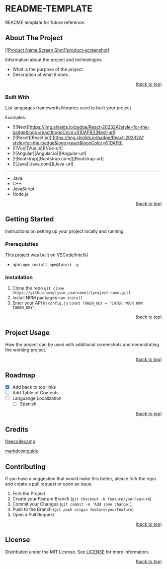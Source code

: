 # README-TEMPLATE
README template for future reference.

<a name="readme-top"></a>

<!-- ABOUT THE PROJECT -->
## About The Project

[![Product Name Screen Shot][product-screenshot]](https://example.com)

Information about the project and technologies.

* What is the purpose of the project.
* Description of what it does.

<p align="right">(<a href="#readme-top">back to top</a>)</p>

### Built With

List languages frameworks/libraries used to built your project.

Examples:

* [![Next][https://img.shields.io/badge/React-20232A?style=for-the-badge&logo=react&logoColor=61DAFB]][Next-url]
* [![React][React.js]][https://img.shields.io/badge/React-20232A?style=for-the-badge&logo=react&logoColor=61DAFB]
* [![Vue][Vue.js]][Vue-url]
* [![Angular][Angular.io]][Angular-url]
* [![Bootstrap][Bootstrap.com]][Bootstrap-url]
* [![Java][Java.com]][Java-url]
---
* Java
* C++
* JavaScript
* Node.js

<p align="right">(<a href="#readme-top">back to top</a>)</p>

<!-- GETTING STARTED -->
## Getting Started

Instructions on setting up your project locally and running.

### Prerequisites

This project was built on VSCode/IntelliJ

* npm
  `npm install npm@latest -g`

### Installation

1. Clone the repo
    `git clone https://github.com/[your_username]/[project-name.git]`
2. Install NPM packages
   `npm install`
3. Enter your API in `config.js`
   `const TOKEN_KEY = 'ENTER YOUR OWN TOKEN_KEY';`

<p align="right">(<a href="#readme-top">back to top</a>)</p>

<!-- USAGE EXAMPLES -->
## Project Usage

How the project can be used with additional screenshots and demostrating the working project. 

<p align="right">(<a href="#readme-top">back to top</a>)</p>

<!-- ROADMAP -->
## Roadmap

- [x] Add back to top links
- [ ] Add Table of Contents
- [ ] Languange Localization
    - [ ] Spanish

<p align="right">(<a href="#readme-top">back to top</a>)</p>

<!-- CREDITS -->
## Credits

[freecodecamp](https://www.freecodecamp.org/news/how-to-write-a-good-readme-file/)

[markdownguide](https://www.markdownguide.org/basic-syntax/#reference-style-links)

<!-- CONTRIBUTING -->
## Contributing

If you have a suggestion that would make this better, please fork the repo and create a pull request or open an issue.

1. Fork the Project
2. Create your Feature Branch (`git checkout -b feature/yourFeature`)
3. Commit your Changes (`git commit -m 'Add some change'`)
4. Push to the Branch (`git push origin feature/yourFeature`)
5. Open a Pull Request

<p align="right">(<a href="#readme-top">back to top</a>)</p>


<!-- LICENSE -->
## License

Distributed under the MIT License. See [LICENSE](https://github.com/edgarefigueroa/README-TEMPLATE/blob/main/LICENSE) for more information.

<p align="right">(<a href="#readme-top">back to top</a>)</p>